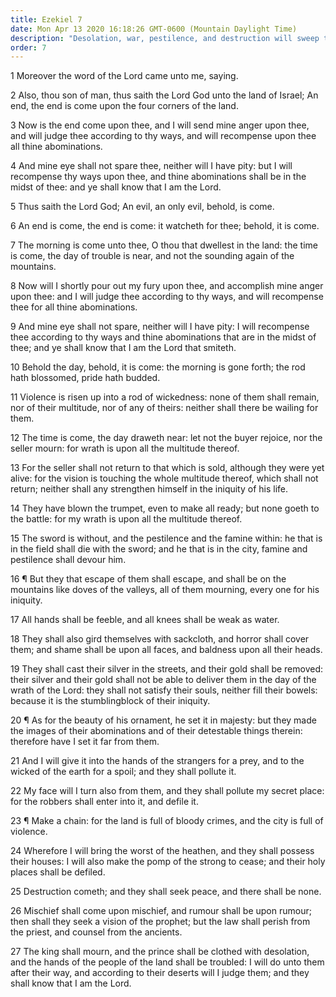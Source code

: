 ```yaml
---
title: Ezekiel 7
date: Mon Apr 13 2020 16:18:26 GMT-0600 (Mountain Daylight Time)
description: "Desolation, war, pestilence, and destruction will sweep the land of Israel—The desolation of the people is foreseen."
order: 7
---
```


1 Moreover the word of the Lord came unto me, saying.

2 Also, thou son of man, thus saith the Lord God unto the land of Israel; An end, the end is come upon the four corners of the land.

3 Now is the end come upon thee, and I will send mine anger upon thee, and will judge thee according to thy ways, and will recompense upon thee all thine abominations.

4 And mine eye shall not spare thee, neither will I have pity: but I will recompense thy ways upon thee, and thine abominations shall be in the midst of thee: and ye shall know that I am the Lord.

5 Thus saith the Lord God; An evil, an only evil, behold, is come.

6 An end is come, the end is come: it watcheth for thee; behold, it is come.

7 The morning is come unto thee, O thou that dwellest in the land: the time is come, the day of trouble is near, and not the sounding again of the mountains.

8 Now will I shortly pour out my fury upon thee, and accomplish mine anger upon thee: and I will judge thee according to thy ways, and will recompense thee for all thine abominations.

9 And mine eye shall not spare, neither will I have pity: I will recompense thee according to thy ways and thine abominations that are in the midst of thee; and ye shall know that I am the Lord that smiteth.

10 Behold the day, behold, it is come: the morning is gone forth; the rod hath blossomed, pride hath budded.

11 Violence is risen up into a rod of wickedness: none of them shall remain, nor of their multitude, nor of any of theirs: neither shall there be wailing for them.

12 The time is come, the day draweth near: let not the buyer rejoice, nor the seller mourn: for wrath is upon all the multitude thereof.

13 For the seller shall not return to that which is sold, although they were yet alive: for the vision is touching the whole multitude thereof, which shall not return; neither shall any strengthen himself in the iniquity of his life.

14 They have blown the trumpet, even to make all ready; but none goeth to the battle: for my wrath is upon all the multitude thereof.

15 The sword is without, and the pestilence and the famine within: he that is in the field shall die with the sword; and he that is in the city, famine and pestilence shall devour him.

16 ¶ But they that escape of them shall escape, and shall be on the mountains like doves of the valleys, all of them mourning, every one for his iniquity.

17 All hands shall be feeble, and all knees shall be weak as water.

18 They shall also gird themselves with sackcloth, and horror shall cover them; and shame shall be upon all faces, and baldness upon all their heads.

19 They shall cast their silver in the streets, and their gold shall be removed: their silver and their gold shall not be able to deliver them in the day of the wrath of the Lord: they shall not satisfy their souls, neither fill their bowels: because it is the stumblingblock of their iniquity.

20 ¶ As for the beauty of his ornament, he set it in majesty: but they made the images of their abominations and of their detestable things therein: therefore have I set it far from them.

21 And I will give it into the hands of the strangers for a prey, and to the wicked of the earth for a spoil; and they shall pollute it.

22 My face will I turn also from them, and they shall pollute my secret place: for the robbers shall enter into it, and defile it.

23 ¶ Make a chain: for the land is full of bloody crimes, and the city is full of violence.

24 Wherefore I will bring the worst of the heathen, and they shall possess their houses: I will also make the pomp of the strong to cease; and their holy places shall be defiled.

25 Destruction cometh; and they shall seek peace, and there shall be none.

26 Mischief shall come upon mischief, and rumour shall be upon rumour; then shall they seek a vision of the prophet; but the law shall perish from the priest, and counsel from the ancients.

27 The king shall mourn, and the prince shall be clothed with desolation, and the hands of the people of the land shall be troubled: I will do unto them after their way, and according to their deserts will I judge them; and they shall know that I am the Lord.
